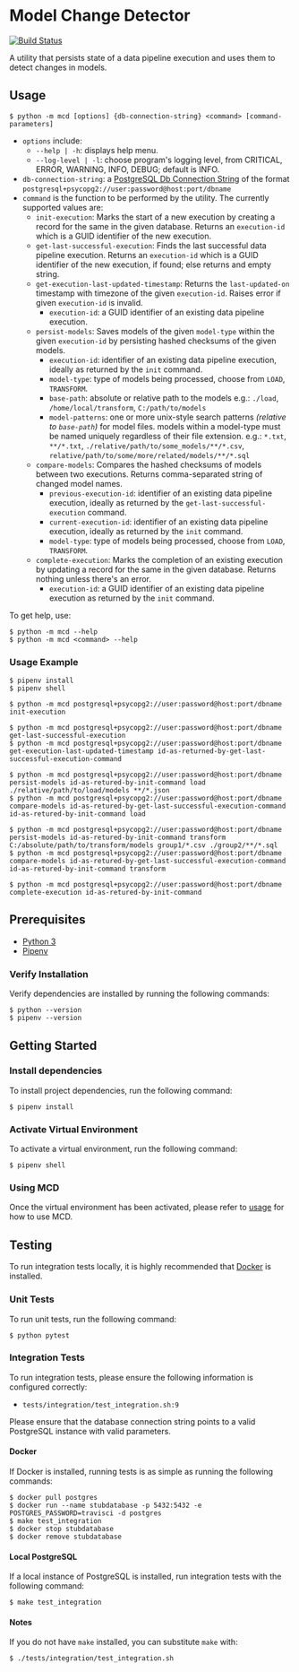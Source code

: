 # Model Change Detector

[![Build Status](https://travis-ci.com/PageUpPeopleOrg/model-change-detector.svg?branch=master)](https://travis-ci.com/PageUpPeopleOrg/model-change-detector)

A utility that persists state of a data pipeline execution and uses them to detect changes in models.

## Usage

```
$ python -m mcd [options] {db-connection-string} <command> [command-parameters]
```

- `options` include:
  - `--help | -h`: displays help menu.
  - `--log-level | -l`: choose program's logging level, from CRITICAL, ERROR, WARNING, INFO, DEBUG; default is INFO.
- `db-connection-string`: a [PostgreSQL Db Connection String](http://docs.sqlalchemy.org/en/latest/dialects/postgresql.html#module-sqlalchemy.dialects.postgresql.psycopg2) of the format `postgresql+psycopg2://user:password@host:port/dbname`
- `command` is the function to be performed by the utility. The currently supported values are:
  - `init-execution`: Marks the start of a new execution by creating a record for the same in the given database. Returns an `execution-id` which is a GUID identifier of the new execution.
  - `get-last-successful-execution`: Finds the last successful data pipeline execution. Returns an `execution-id` which is a GUID identifier of the new execution, if found; else returns and empty string.
  - `get-execution-last-updated-timestamp`: Returns the `last-updated-on` timestamp with timezone of the given `execution-id`. Raises error if given `execution-id` is invalid.
    - `execution-id`: a GUID identifier of an existing data pipeline execution.
  - `persist-models`: Saves models of the given `model-type` within the given `execution-id` by persisting hashed checksums of the given models.
    - `execution-id`: identifier of an existing data pipeline execution, ideally as returned by the `init` command.
    - `model-type`: type of models being processed, choose from `LOAD`, `TRANSFORM`.
    - `base-path`: absolute or relative path to the models e.g.: `./load`, `/home/local/transform`, `C:/path/to/models`
    - `model-patterns`: one or more unix-style search patterns _(relative to `base-path`)_ for model files. models within a model-type must be named uniquely regardless of their file extension. e.g.: `*.txt`, `**/*.txt`, `./relative/path/to/some_models/**/*.csv`, `relative/path/to/some/more/related/models/**/*.sql`
  - `compare-models`: Compares the hashed checksums of models between two executions. Returns comma-separated string of changed model names.
    - `previous-execution-id`: identifier of an existing data pipeline execution, ideally as returned by the `get-last-successful-execution` command.
    - `current-execution-id`: identifier of an existing data pipeline execution, ideally as returned by the `init` command.
    - `model-type`: type of models being processed, choose from `LOAD`, `TRANSFORM`.
  - `complete-execution`: Marks the completion of an existing execution by updating a record for the same in the given database. Returns nothing unless there's an error.
    - `execution-id`: a GUID identifier of an existing data pipeline execution as returned by the `init` command.

To get help, use:

```
$ python -m mcd --help
$ python -m mcd <command> --help
```

### Usage Example

```
$ pipenv install
$ pipenv shell

$ python -m mcd postgresql+psycopg2://user:password@host:port/dbname init-execution

$ python -m mcd postgresql+psycopg2://user:password@host:port/dbname get-last-successful-execution
$ python -m mcd postgresql+psycopg2://user:password@host:port/dbname get-execution-last-updated-timestamp id-as-returned-by-get-last-successful-execution-command

$ python -m mcd postgresql+psycopg2://user:password@host:port/dbname persist-models id-as-retured-by-init-command load ./relative/path/to/load/models **/*.json
$ python -m mcd postgresql+psycopg2://user:password@host:port/dbname compare-models id-as-retured-by-get-last-successful-execution-command id-as-retured-by-init-command load

$ python -m mcd postgresql+psycopg2://user:password@host:port/dbname persist-models id-as-retured-by-init-command transform C:/absolute/path/to/transform/models group1/*.csv ./group2/**/*.sql
$ python -m mcd postgresql+psycopg2://user:password@host:port/dbname compare-models id-as-retured-by-get-last-successful-execution-command id-as-retured-by-init-command transform

$ python -m mcd postgresql+psycopg2://user:password@host:port/dbname complete-execution id-as-retured-by-init-command
```

## Prerequisites

- [Python 3](https://www.python.org/downloads/)
- [Pipenv](https://pipenv.readthedocs.io/en/latest/install/#installing-pipenv)

### Verify Installation

Verify dependencies are installed by running the following commands:

```
$ python --version
$ pipenv --version
```

## Getting Started

### Install dependencies

To install project dependencies, run the following command:

```
$ pipenv install
```

### Activate Virtual Environment

To activate a virtual environment, run the following command:

```
$ pipenv shell
```

### Using MCD

Once the virtual environment has been activated, please refer to [usage](#Usage) for how to use MCD.

## Testing

To run integration tests locally, it is highly recommended that [Docker](https://www.docker.com/) is installed.

### Unit Tests

To run unit tests, run the following command:

```
$ python pytest
```

### Integration Tests

To run integration tests, please ensure the following information is configured correctly:

- `tests/integration/test_integration.sh:9`

Please ensure that the database connection string points to a valid PostgreSQL instance with valid parameters.

#### Docker

If Docker is installed, running tests is as simple as running the following commands:

```
$ docker pull postgres
$ docker run --name stubdatabase -p 5432:5432 -e POSTGRES_PASSWORD=travisci -d postgres
$ make test_integration
$ docker stop stubdatabase
$ docker remove stubdatabase
```

#### Local PostgreSQL

If a local instance of PostgreSQL is installed, run integration tests with the following command:

```
$ make test_integration
```

#### Notes

If you do not have `make` installed, you can substitute `make` with:

```
$ ./tests/integration/test_integration.sh
```
